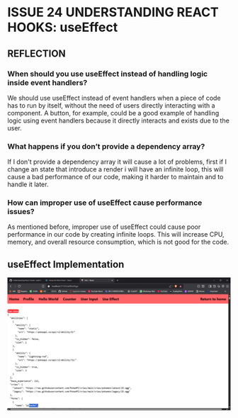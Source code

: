 # ISSUE 24 UNDERSTANDING REACT HOOKS: useEffect

## REFLECTION

### When should you use useEffect instead of handling logic inside event handlers?

We should use useEffect instead of event handlers when a piece of code has
to run by itself, without the need of users directly interacting with a
component. A button, for example, could be a good example of handling logic
using event handlers because it directly interacts and exists due to the user.

### What happens if you don’t provide a dependency array?

If I don't provide a dependency array it will cause a lot of problems,
first if I change an state that introduce a render i will have an
infinite loop, this will cause a bad performance of our code,
making it harder to maintain and to handle it later.

### How can improper use of useEffect cause performance issues?

As mentioned before, improper use of useEffect could cause poor performance
in our code by creating infinite loops. This will increase CPU, memory, and
overall resource consumption, which is not good for the code.

## useEffect Implementation

![useEffect Impl](assets/image.png)
